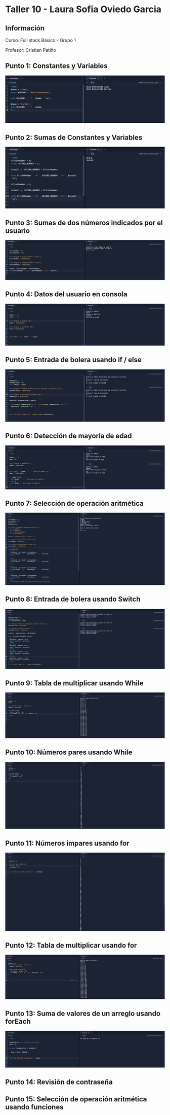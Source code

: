 <h1>Taller 10 - Laura Sofia Oviedo Garcia</h1>

<h2>Información</h2>
<p>Curso: Full stack Básico - Grupo 1</p>
<p>Profesor: Cristian Patiño</p>

<h2>Punto 1: Constantes y Variables</h2>
<img src="./public/images/punto-1.jpg" alt="punto 1">
<h2>Punto 2: Sumas de Constantes y Variables</h2>
<img src="./public/images/punto-2.jpg" alt="punto 2">
<h2>Punto 3: Sumas de dos números indicados por el usuario</h2>
<img src="./public/images/punto-3.jpg" alt="punto 3">
<h2>Punto 4: Datos del usuario en consola</h2>
<img src="./public/images/punto-4.jpg" alt="punto 4">
<h2>Punto 5: Entrada de bolera usando if / else</h2>
<img src="./public/images/punto-5.jpg" alt="punto 5">
<h2>Punto 6: Detección de mayoría de edad</h2>
<img src="./public/images/punto-6.jpg" alt="punto 6">
<h2>Punto 7: Selección de operación aritmética</h2>
<img src="./public/images/punto-7.jpg" alt="punto 7">
<h2>Punto 8: Entrada de bolera usando Switch</h2>
<img src="./public/images/punto-8.jpg" alt="punto 8">
<h2>Punto 9: Tabla de multiplicar usando While</h2>
<img src="./public/images/punto-9.jpg" alt="punto 9">
<h2>Punto 10: Números pares usando While</h2>
<img src="./public/images/punto-10.jpg" alt="punto 10">
<h2>Punto 11: Números impares usando for</h2>
<img src="./public/images/punto-11.jpg" alt="punto 11">
<h2>Punto 12: Tabla de multiplicar usando for</h2>
<img src="./public/images/punto-12.jpg" alt="punto 12">
<h2>Punto 13: Suma de valores de un arreglo usando forEach</h2>
<img src="./public/images/punto-13.jpg" alt="punto 13">
<h2>Punto 14: Revisión de contraseña</h2>
<h2>Punto 15: Selección de operación aritmética usando funciones</h2>